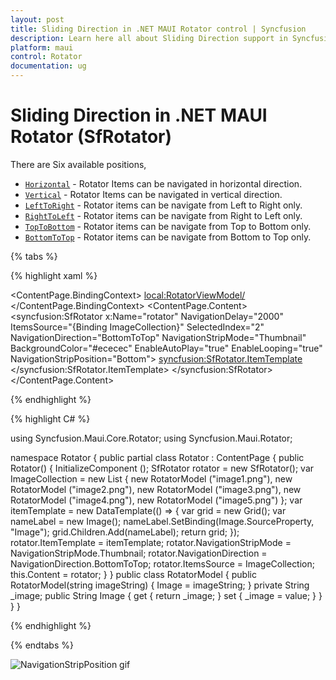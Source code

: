 ```yaml
---
layout: post
title: Sliding Direction in .NET MAUI Rotator control | Syncfusion
description: Learn here all about Sliding Direction support in Syncfusion .NET MAUI Rotator (SfRotator) control and more.
platform: maui 
control: Rotator
documentation: ug
---
```


# Sliding Direction in .NET MAUI Rotator (SfRotator)

There are Six available positions,

* [`Horizontal`](https://help.syncfusion.com/cr/maui/Syncfusion.Maui.Core.Rotator.NavigationDirection.html#Syncfusion_Maui_Core_Rotator_NavigationDirection_Horizontal) - Rotator Items can be navigated in horizontal direction.
* [`Vertical`](https://help.syncfusion.com/cr/maui/Syncfusion.Maui.Core.Rotator.NavigationDirection.html#Syncfusion_Maui_Core_Rotator_NavigationDirection_Vertical) - Rotator Items can be navigated in vertical direction.
* [`LeftToRight`](https://help.syncfusion.com/cr/maui/Syncfusion.Maui.Core.Rotator.NavigationDirection.html#Syncfusion_Maui_Core_Rotator_NavigationDirection_LeftToRight) - Rotator items can be navigate from Left to Right only.
* [`RightToLeft`](https://help.syncfusion.com/cr/maui/Syncfusion.Maui.Core.Rotator.NavigationDirection.html#Syncfusion_Maui_Core_Rotator_NavigationDirection_RightToLeft) - Rotator items can be navigate from Right to Left only.
* [`TopToBottom`](https://help.syncfusion.com/cr/maui/Syncfusion.Maui.Core.Rotator.NavigationDirection.html#Syncfusion_Maui_Core_Rotator_NavigationDirection_TopToBottom) - Rotator items can be navigate from Top to Bottom only.
* [`BottomToTop`](https://help.syncfusion.com/cr/maui/Syncfusion.Maui.Core.Rotator.NavigationDirection.html#Syncfusion_Maui_Core_Rotator_NavigationDirection_BottomToTop) - Rotator items can be navigate from Bottom to Top only.

{% tabs %}

{% highlight xaml %}

<?xml version="1.0" encoding="utf-8" ?>
<ContentPage xmlns="http://schemas.microsoft.com/dotnet/2021/maui"
            xmlns:x="http://schemas.microsoft.com/winfx/2009/xaml"
            xmlns:syncfusion="clr-namespace:Syncfusion.Maui.Rotator;assembly=Syncfusion.Maui.Rotator"
            xmlns:local="clr-namespace:Rotator"
            x:Class="Rotator.Rotator">
    <ContentPage.BindingContext>
        <local:RotatorViewModel/>
    </ContentPage.BindingContext>
    <ContentPage.Content>
        <syncfusion:SfRotator x:Name="rotator" 
                        NavigationDelay="2000" 
                        ItemsSource="{Binding ImageCollection}" 
                        SelectedIndex="2"
                        NavigationDirection="BottomToTop"
                        NavigationStripMode="Thumbnail" 
                        BackgroundColor="#ececec"
                        EnableAutoPlay="true"
                        EnableLooping="true"
                        NavigationStripPosition="Bottom">
            <syncfusion:SfRotator.ItemTemplate>
                <DataTemplate>
                    <Image  Source="{Binding Image}"/>
                </DataTemplate>
            </syncfusion:SfRotator.ItemTemplate>
        </syncfusion:SfRotator>
    </ContentPage.Content>
</ContentPage>

{% endhighlight %}

{% highlight C# %}

using Syncfusion.Maui.Core.Rotator;
using Syncfusion.Maui.Rotator;

namespace Rotator
{
    public partial class Rotator : ContentPage
    {
        public Rotator()
        {
            InitializeComponent ();
            SfRotator rotator = new SfRotator();
            var ImageCollection = new List<RotatorModel> {
            new RotatorModel ("image1.png"),
            new RotatorModel ("image2.png"),
            new RotatorModel ("image3.png"),
            new RotatorModel ("image4.png"),
            new RotatorModel ("image5.png")
            };
            var itemTemplate = new DataTemplate(() =>
            {
                var grid = new Grid();
                var nameLabel = new Image();
                nameLabel.SetBinding(Image.SourceProperty, "Image");
                grid.Children.Add(nameLabel);
                return grid;
            });
            rotator.ItemTemplate = itemTemplate;
            rotator.NavigationStripMode = NavigationStripMode.Thumbnail;
            rotator.NavigationDirection = NavigationDirection.BottomToTop;
            rotator.ItemsSource = ImageCollection;
            this.Content = rotator;
        }
    }
    public class RotatorModel
    {
        public RotatorModel(string imageString)
        {
            Image = imageString;
        }
        private String _image;
        public String Image
        {
            get { return _image; }
            set { _image = value; }
        }
    }
}

{% endhighlight %}

{% endtabs %}

![NavigationStripPosition gif](images/NavigationStripPosition.gif)

